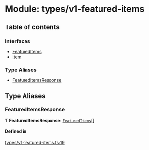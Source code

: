 # Module: types/v1-featured-items

## Table of contents

### Interfaces

- [FeaturedItems](../interfaces/types_v1_featured_items.FeaturedItems.md)
- [Item](../interfaces/types_v1_featured_items.Item.md)

### Type Aliases

- [FeaturedItemsResponse](types_v1_featured_items.md#featureditemsresponse)

## Type Aliases

### FeaturedItemsResponse

Ƭ **FeaturedItemsResponse**: [`FeaturedItems`](../interfaces/types_v1_featured_items.FeaturedItems.md)[]

#### Defined in

[types/v1-featured-items.ts:19](https://github.com/jameslinimk/unofficial-valorant-api/blob/1ba0fed/package/src/types/v1-featured-items.ts#L19)
